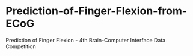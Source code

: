 # Prediction-of-Finger-Flexion-from-ECoG
Prediction of Finger Flexion - 4th Brain-Computer Interface Data Competition
